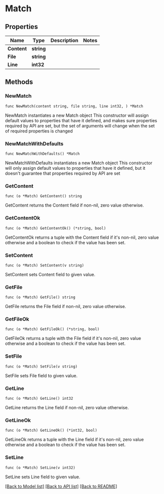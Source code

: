 # Match

## Properties

Name | Type | Description | Notes
------------ | ------------- | ------------- | -------------
**Content** | **string** |  | 
**File** | **string** |  | 
**Line** | **int32** |  | 

## Methods

### NewMatch

`func NewMatch(content string, file string, line int32, ) *Match`

NewMatch instantiates a new Match object
This constructor will assign default values to properties that have it defined,
and makes sure properties required by API are set, but the set of arguments
will change when the set of required properties is changed

### NewMatchWithDefaults

`func NewMatchWithDefaults() *Match`

NewMatchWithDefaults instantiates a new Match object
This constructor will only assign default values to properties that have it defined,
but it doesn't guarantee that properties required by API are set

### GetContent

`func (o *Match) GetContent() string`

GetContent returns the Content field if non-nil, zero value otherwise.

### GetContentOk

`func (o *Match) GetContentOk() (*string, bool)`

GetContentOk returns a tuple with the Content field if it's non-nil, zero value otherwise
and a boolean to check if the value has been set.

### SetContent

`func (o *Match) SetContent(v string)`

SetContent sets Content field to given value.


### GetFile

`func (o *Match) GetFile() string`

GetFile returns the File field if non-nil, zero value otherwise.

### GetFileOk

`func (o *Match) GetFileOk() (*string, bool)`

GetFileOk returns a tuple with the File field if it's non-nil, zero value otherwise
and a boolean to check if the value has been set.

### SetFile

`func (o *Match) SetFile(v string)`

SetFile sets File field to given value.


### GetLine

`func (o *Match) GetLine() int32`

GetLine returns the Line field if non-nil, zero value otherwise.

### GetLineOk

`func (o *Match) GetLineOk() (*int32, bool)`

GetLineOk returns a tuple with the Line field if it's non-nil, zero value otherwise
and a boolean to check if the value has been set.

### SetLine

`func (o *Match) SetLine(v int32)`

SetLine sets Line field to given value.



[[Back to Model list]](../README.md#documentation-for-models) [[Back to API list]](../README.md#documentation-for-api-endpoints) [[Back to README]](../README.md)


